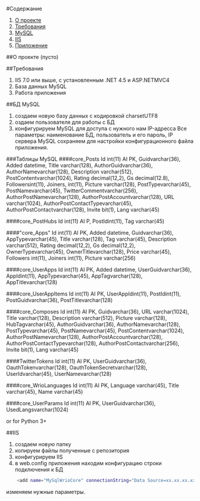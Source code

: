 #Содержание

1. [О проекте](http://wrio.webrunes.com/wiki/ru/hash)
2. [Требования](http://wrio.webrunes.com/wiki/ru/hash)
3. [MySQL](http://wrio.webrunes.com/wiki/ru/hash)
3. [IIS](http://wrio.webrunes.com/wiki/ru/hash)
4. [Приложение](http://wrio.webrunes.com/wiki/ru/hash)

##О проекте
(пусто)

##Требования
1.	IIS 7.0 или выше, с установленным .NET 4.5 и ASP.NETMVC4
2.	База данных MySQL
3.	Работа приложения

##БД MySQL
1.	создаем новую базу данных с кодировкой charsetUTF8
2.	оздаем пользователя для работы с БД
3.	конфигурируем MySQL для доступа с нужного нам IP-адресса
Все параметры: наименование БД, пользователь и его пароль, IP сервера MySQL сохраняем для настройки конфигурационного файла приложения.

###Таблицы MySQL
####core_Posts
Id int(11) AI PK, Guidvarchar(36), Added datetime, Title varchar(128), AuthorGuidvarchar(36), AuthorNamevarchar(128), Description varchar(512), PostContentvarchar(1024), Rating  decimal(12,2), Gs decimal(12.8), Followersint(11), Joiners, int(11), Picture varchar(128), PostTypevarchar(45), PostNamevarchar(45), TwitterCommentvarchar(256), AuthorPostNamevarchar(128), AuthorPostAccountvarchar(128), URL varchar(1024), AuthorPostContactTypevarchar(45), AuthorPostContactvarchar(128), Invite  bit(1), Lang varchar(45)

####core_PostHubs
Id int(11) AI P, PostIdint(11), Tag varchar(45)

####"core_Apps"
Id int(11) AI PK, Added datetime, Guidvarchar(36), AppTypevarchar(45), Title varchar(128), Tag varchar(45), Description varchar(512), Rating  decimal(12,2), Gs decimal(12,2), OwnerTypevarchar(45), OwnerTitlevarchar(128), Price varchar(45), Followers int(11), Joiners int(11), Picture varchar(256)

####core_UserApps
Id int(11) AI PK, Added datetime, UserGuidvarchar(36), AppIdint(11), AppTypevarchar(45), AppTagvarchar(128), AppTitlevarchar(128)

####core_UserAppItems
Id int(11) AI PK, UserAppIdint(11), PostIdint(11), PostGuidvarchar(36), PostTitlevarchar(128)

####core_Composes
Id int(11) AI PK, Guidvarchar(36), URL varchar(1024), Title varchar(128), Description varchar(512), Picture varchar(128), HubTagvarchar(45), AuthorGuidvarchar(36), AuthorNamevarchar(128), PostTypevarchar(45), PostNamevarchar(45), PostContentvarchar(1024), AuthorPostNamevarchar(128), AuthorPostAccountvarchar(128), AuthorPostContactTypevarchar(128), AuthorPostContactvarchar(256), Invite  bit(1), Lang varchar(45)

####TwitterTokens
Id int(11) AI PK, UserGuidvarchar(36), OauthTokenvarchar(128), OauthTokenSecretvarchar(128), UserIdvarchar(45), UserNamevarchar(128)

####core_WrioLanguages
Id int(11) AI PK, Language varchar(45), Title varchar(45), Name varchar(45)

####core_UserParams
Id int(11) AI PK, UserGuidvarchar(36), UsedLangsvarchar(1024)

or for Python 3+

##IIS
1.	cоздаем новую папку
2.	копируем файлы полученные с репозитория
3.	конфигурируем IIS
4.	в web.config приложения находим конфигурацию строки подключения к БД

```bash
    <add name="MySqlWrioCore" connectionString="Data Source=xx.xx.xx.xx; Port=3306; Database=db_name; uid=xxxxxx; pwd=xxxxxxxxxxx;" providerName="MySql.Data.MySqlClient" />
```


изменяем нужные параметры.


